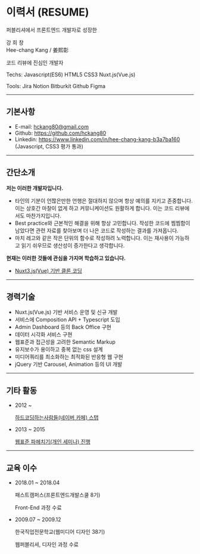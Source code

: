 # 이력서 (RESUME)

퍼블리셔에서 프론트엔드 개발자로 성장한

강 희 창    
Hee-chang Kang / 姜熙彰

코드 리뷰에 진심인 개발자

Techs: Javascript(ES6) HTML5 CSS3 Nuxt.js(Vue.js)

Tools: Jira Notion Bitburkit Github Figma

<hr>

## 기본사항
- E-mail: hckang80@gmail.com
- Github: https://github.com/hckang80
- Linkedin: https://www.linkedin.com/in/hee-chang-kang-b3a7ba160
 (Javascript, CSS3 평가 통과)

<hr>

## 간단소개
**저는 이러한 개발자입니다.**
- 타인의 기분이 언짢은만한 언행은 절대하지 않으며 항상 예의를 지키고 존중합니다. 이는 상호간 마찰이 없게 하고 커뮤니케이션도 원활하게 합니다. 이는 코드 리뷰에서도 마찬가지입니다.
- Best practice와 근본적인 해결을 위해 항상 고민합니다. 작성한 코드에 찜찜함이 남았다면 관련 자료를 찾아보며 더 나은 코드로 작성하는 결과를 가져옵니다.
- 마치 레고와 같은 작은 단위의 함수로 작성하려 노력합니다. 이는 재사용이 가능하고 읽기 쉬우므로 생산성이 증가한다고 생각합니다.

**현재는 이러한 것들에 관심을 가지며 학습하고 있습니다.**
- [Nuxt3.js(Vue) 기반 클론 코딩](https://github.com/hckang80/nuxt3-clone-zigzag)
<hr>

## 경력기술
- Nuxt.js(Vue.js) 기반 서비스 운영 및 신규 개발
- 서비스에 Composition API + Typescript 도입
- Admin Dashboard 등의 Back Office 구현
- 데이터 시각화 서비스 구현
- 웹표준과 접근성을 고려한 Semantic Markup
- 유지보수가 용이하고 중복 없는 css 설계
- 미디어쿼리를 최소화하는 최적화된 반응형 웹 구현
- jQuery 기반 Carousel, Animation 등의 UI 개발

<hr>

## 기타 활동
- 2012 ~

  [하드코딩하는사람들(네이버 카페) 스탭](https://cafe.naver.com/hacosa)

- 2013 ~ 2015

  [웹표준 파헤치기(개인 세미나) 진행](https://onoffmix.com/event/44035)

<hr>

## 교육 이수
- 2018.01 ~ 2018.04

  패스트캠퍼스(프론트엔드개발스쿨 8기)

  Front-End 과정 수료

- 2009.07 ~ 2009.12

  한국직업전문학교(웹미디어 디자인 38기)

  웹퍼블리셔, 디자인 과정 수료
